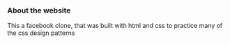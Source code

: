 ### About the website

This a facebook clone, that was built with html and css to practice many of the css design patterns
